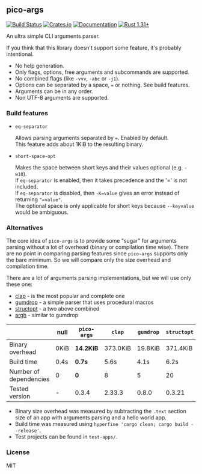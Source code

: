 ## pico-args
[![Build Status](https://travis-ci.org/RazrFalcon/pico-args.svg?branch=master)](https://travis-ci.org/RazrFalcon/pico-args)
[![Crates.io](https://img.shields.io/crates/v/pico-args.svg)](https://crates.io/crates/pico-args)
[![Documentation](https://docs.rs/pico-args/badge.svg)](https://docs.rs/pico-args)
[![Rust 1.31+](https://img.shields.io/badge/rust-1.31+-orange.svg)](https://www.rust-lang.org)

An ultra simple CLI arguments parser.

If you think that this library doesn't support some feature, it's probably intentional.

- No help generation.
- Only flags, options, free arguments and subcommands are supported.
- No combined flags (like `-vvv`, `-abc` or `-j1`).
- Options can be separated by a space, `=` or nothing. See build features.
- Arguments can be in any order.
- Non UTF-8 arguments are supported.

### Build features

- `eq-separator`

  Allows parsing arguments separated by `=`. Enabled by default.<br/>
  This feature adds about 1KiB to the resulting binary.

- `short-space-opt`

  Makes the space between short keys and their values optional (e.g. `-w10`).<br/>
  If `eq-separator` is enabled, then it takes precedence and the '=' is not included.<br/>
  If `eq-separator` is disabled, then `-K=value` gives an error instead of returning `"=value"`.<br/>
  The optional space is only applicable for short keys because `--keyvalue` would be ambiguous.

### Alternatives

The core idea of `pico-args` is to provide some "sugar" for arguments parsing without
a lot of overhead (binary or compilation time wise).
There are no point in comparing parsing features since `pico-args` supports
only the bare minimum. So we will compare only the size overhead and compilation time.

There are a lot of arguments parsing implementations, but we will use only these one:

- [clap](https://crates.io/crates/clap) - is the most popular and complete one
- [gumdrop](https://crates.io/crates/gumdrop) - a simple parser that uses procedural macros
- [structopt](https://crates.io/crates/structopt) - a two above combined
- [argh](https://crates.io/crates/argh) - similar to gumdrop

|                        | null    | `pico-args` | `clap`   | `gumdrop` | `structopt` | `argh`  |
|------------------------|---------|-------------|----------|-----------|-------------|---------|
| Binary overhead        | 0KiB    | **14.2KiB** | 373.0KiB | 19.8KiB   | 371.4KiB    | 17.6KiB |
| Build time             | 0.4s    | **0.7s**    | 5.6s     | 4.1s      | 6.2s        | 4.0s    |
| Number of dependencies | 0       | **0**       | 8        | 5         | 20          | 8       |
| Tested version         | -       | 0.3.4       | 2.33.3   | 0.8.0     | 0.3.21      | 0.1.4   |

- Binary size overhead was measured by subtracting the `.text` section size of an app with
  arguments parsing and a hello world app.
- Build time was measured using `hyperfine 'cargo clean; cargo build --release'`.
- Test projects can be found in `test-apps/`.

### License

MIT
